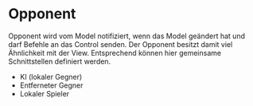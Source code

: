 # Opponent
Opponent wird vom Model notifiziert, wenn das Model geändert hat und 
darf Befehle an das Control senden. Der Opponent besitzt damit viel 
Ähnlichkeit mit der View. Entsprechend können hier gemeinsame 
Schnittstellen definiert werden.

  * KI (lokaler Gegner)
  * Entferneter Gegner
  * Lokaler Spieler
